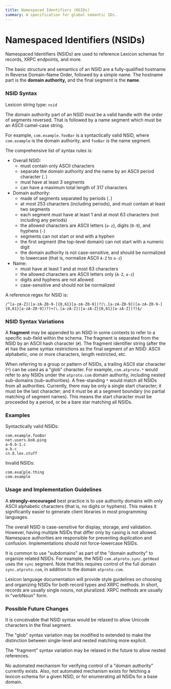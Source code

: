 ```yaml
---
title: Namespaced Identifiers (NSIDs)
summary: A specification for global semantic IDs.
---
```


# Namespaced Identifiers (NSIDs)
Namespaced Identifiers (NSIDs) are used to reference Lexicon schemas for records, XRPC endpoints, and more.

The basic structure and semantics of an NSID are a fully-qualified hostname in Reverse Domain-Name Order, followed by a simple name. The hostname part is the **domain authority,** and the final segment is the **name**.


### NSID Syntax

Lexicon string type: `nsid`

The domain authority part of an NSID must be a valid handle with the order of segments reversed. That is followed by a name segment which must be an ASCII camel-case string.

For example, `com.example.fooBar` is a syntactically valid NSID, where `com.example` is the domain authority, and `fooBar` is the name segment.

The comprehensive list of syntax rules is:

- Overall NSID:
    - must contain only ASCII characters
    - separate the domain authority and the name by an ASCII period character (`.`)
    - must have at least 3 segments
    - can have a maximum total length of 317 characters
- Domain authority:
    - made of segments separated by periods (`.`)
    - at most 253 characters (including periods), and must contain at least two segments
    - each segment must have at least 1 and at most 63 characters (not including any periods)
    - the allowed characters are ASCII letters (`a-z`), digits (`0-9`), and hyphens (`-`)
    - segments can not start or end with a hyphen
    - the first segment (the top-level domain) can not start with a numeric digit
    - the domain authority is not case-sensitive, and should be normalized to lowercase (that is, normalize ASCII `A-Z` to `a-z`)
- Name:
    - must have at least 1 and at most 63 characters
    - the allowed characters are ASCII letters only (`A-Z`, `a-z`)
    - digits and hyphens are not allowed
    - case-sensitive and should not be normalized

A reference regex for NSID is:

```
/^[a-zA-Z]([a-zA-Z0-9-]{0,61}[a-zA-Z0-9])?(\.[a-zA-Z0-9]([a-zA-Z0-9-]{0,61}[a-zA-Z0-9])?)+(\.[a-zA-Z]([a-zA-Z]{0,61}[a-zA-Z])?)$/
```


### NSID Syntax Variations

A **fragment** may be appended to an NSID in some contexts to refer to a specific sub-field within the schema. The fragment is separated from the NSID by an ASCII hash character (`#`). The fragment identifier string (after the `#`) has the same syntax restrictions as the final segment of an NSID: ASCII alphabetic, one or more characters, length restricted, etc.

When referring to a group or pattern of NSIDs, a trailing ASCII star character (`*`) can be used as a "glob" character. For example, `com.atproto.*` would refer to any NSIDs under the `atproto.com` domain authority, including nested sub-domains (sub-authorities). A free-standing `*` would match all NSIDs from all authorities. Currently, there may be only a single start character; it must be the last character; and it must be at a segment boundary (no partial matching of segment names). This means the start character must be proceeded by a period, or be a bare star matching all NSIDs.


### Examples

Syntactically valid NSIDs:

```
com.example.fooBar
net.users.bob.ping
a-0.b-1.c
a.b.c
cn.8.lex.stuff
```

Invalid NSIDs:

```
com.exa💩ple.thing
com.example
```


### Usage and Implementation Guidelines

A **strongly-encouraged** best practice is to use authority domains with only ASCII alphabetic characters (that is, no digits or hyphens). This makes it significantly easier to generate client libraries in most programming languages.

The overall NSID is case-sensitive for display, storage, and validation. However, having multiple NSIDs that differ only by casing is not allowed. Namespace authorities are responsible for preventing duplication and confusion. Implementations should not force-lowercase NSIDs.

It is common to use "subdomains" as part of the "domain authority" to organize related NSIDs. For example, the NSID `com.atproto.sync.getHead` uses the `sync` segment. Note that this requires control of the full domain `sync.atproto.com`, in addition to the domain `atproto.com`.

Lexicon language documentation will provide style guidelines on choosing and organizing NSIDs for both record types and XRPC methods. In short, records are usually single nouns, not pluralized. XRPC methods are usually in "verbNoun" form.


### Possible Future Changes

It is conceivable that NSID syntax would be relaxed to allow Unicode characters in the final segment.

The "glob" syntax variation may be modified to extended to make the distinction between single-level and nested matching more explicit.

The "fragment" syntax variation may be relaxed in the future to allow nested references.

No automated mechanism for verifying control of a "domain authority" currently exists. Also, not automated mechanism exists for fetching a lexicon schema for a given NSID, or for enumerating all NSIDs for a base domain.

